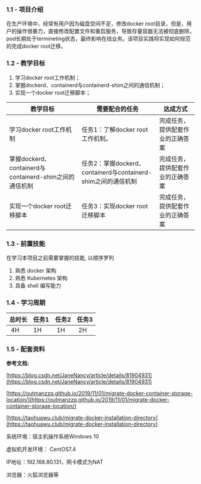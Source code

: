 ### 1.1 - 项目介绍   

在生产环境中，经常有用户因为磁盘空间不足，修改docker root目录，但是，用户的操作很暴力，直接修改配置文件和重启服务，导致存量容器无法被彻底删除，pod长期处于termineting状态，最终影响在线业务。该项目实践将实现如何规范的完成docker root迁移。

### 1.2 - 教学目标 

1. 学习docker root工作机制；
2. 掌握dockerd、containerd与containerd-shim之间的通信机制；
3. 实现一个docker root迁移脚本；

|教学目标|需要配合的任务|	达成方式| 
|-|-|-|
|学习docker root工作机制|任务1：了解docker root工作机制。	|完成任务，提供配套作业的正确答案
|掌握dockerd、containerd与containerd-shim之间的通信机制|	任务2：掌握dockerd、containerd与containerd-shim之间的通信机制|	完成任务，提供配套作业的正确答案|
|实现一个docker root迁移脚本|	任务3：实现docker root迁移脚本|	完成任务，提供配套作业的正确答案|

### 1.3 - 前置技能

在学习本项目之前需要掌握的技能, 以顺序罗列

1. 熟悉 docker 架构
2. 熟悉 Kubernetes 架构
3. 具备 shell 编写能力

### 1.4 - 学习周期

|总时长	|任务1	|任务2	|任务3|
|-|-|-|-|
| 4H	|1H	| 1H|	 2H|

### 1.5 - 配套资料

**参考文档:**

[https://blog.csdn.net/JaneNancy/article/details/81904931](https://blog.csdn.net/JaneNancy/article/details/81904931)

[https://outmanzzq.github.io/2019/11/01/migrate-docker-container-storage-location/](https://outmanzzq.github.io/2019/11/01/migrate-docker-container-storage-location/)

[https://taohuawu.club/migrate-docker-installation-directory](https://taohuawu.club/migrate-docker-installation-directory)

系统环境：宿主机操作系统Windows 10

虚拟机开发环境： CentOS7.4

IP地址：192.168.80.131，网卡模式为NAT

浏览器：火狐浏览器等
